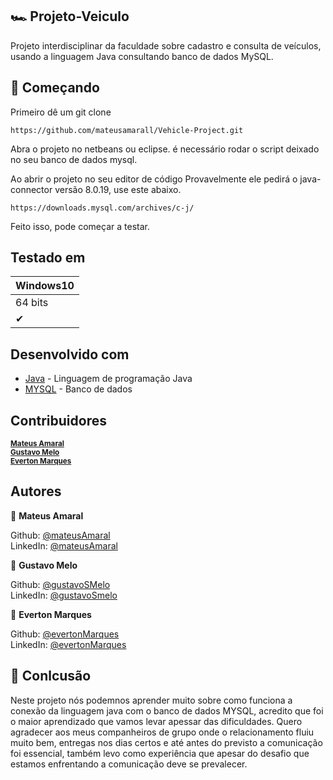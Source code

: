 
## 🏎 Projeto-Veiculo 
Projeto interdisciplinar da faculdade sobre cadastro e consulta de veículos, usando a linguagem Java consultando banco de dados MySQL. 

## 🎯 Começando

Primeiro dê um git clone

```
https://github.com/mateusamarall/Vehicle-Project.git
```

Abra o projeto no netbeans ou eclipse. é necessário rodar o script deixado no seu banco de dados mysql. 

Ao abrir o projeto no seu editor de código Provavelmente ele pedirá o java-connector versão 8.0.19, use este abaixo.
 ```
 https://downloads.mysql.com/archives/c-j/
 ````
 
 Feito isso, pode começar a testar.
 
 ## Testado em
 
 |Windows10|
 |---------|
 |64 bits  |
 |     ✔    |


## Desenvolvido com

- [Java](https://www.java.com/pt_BR//) - Linguagem de programação Java
- [MYSQL](https://www.mysql.com/) - Banco de dados


## Contribuidores

<sub><b><a href="https://github.com/mateusamarall">Mateus Amaral</a></b></sub> <br/>
<sub><b><a href="https://github.com/GustavoSMelo">Gustavo Melo</a></b></sub> <br/>
<sub><b><a href="https://github.com/evertonam">Everton Marques</a></b></sub>

## Autores

👤 **Mateus Amaral**

Github: [@mateusAmaral](https://github.com/mateusamarall) <br/>
LinkedIn: [@mateusAmaral](https://www.linkedin.com/in/mateus-passos-amaral/) <br/>

👤 **Gustavo Melo**

Github: [@gustavoSMelo](https://github.com/GustavoSMelo) <br/>
LinkedIn: [@gustavoSmelo](https://www.linkedin.com/in/gustavo-santos-melo-66092317a/) <br/>

👤 **Everton Marques**

Github: [@evertonMarques](https://github.com/evertonam) <br/>
LinkedIn: [@evertonMarques](https://www.linkedin.com/in/everton-marques-343268191/) <br/>


## 📝 Conlcusão
Neste projeto nós podemnos aprender muito sobre como funciona a conexão da linguagem java com o banco de dados MYSQL, acredito que foi o maior aprendizado que vamos levar apessar das dificuldades. Quero agradecer aos meus companheiros de grupo onde o relacionamento fluiu muito bem, entregas nos dias certos e até antes do previsto a comunicação foi essencial, também levo como experiência que apesar do desafio que estamos enfrentando a comunicação deve se prevalecer.  
